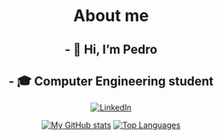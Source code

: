 <center>
<h1>About me</h1>


<h2>- 👋 Hi, I’m Pedro</h2>
<h2>- 🎓 Computer Engineering student</h2>

[![LinkedIn](https://img.shields.io/badge/LinkedIn-Connect-blue)](https://www.linkedin.com/in/pedro-saavedra-rubinos-04b691297/?originalSubdomain=es)

[![My GitHub stats](https://github-readme-stats.vercel.app/api?username=PedroSaavedraR)](https://github.com/PedroSaavedraR/github-readme-stats)
[![Top Languages](https://github-readme-stats.vercel.app/api/top-langs/?username=PedroSaavedraR&layout=compact)](https://github.com/PedroSaavedraR/github-readme-stats)

</center>
